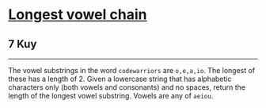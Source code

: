 <h1><a href="https://www.codewars.com/kata/59c5f4e9d751df43cf000035">Longest vowel chain</a></h1>
<h2>7 Kuy</h2>
<hr>
<p>The vowel substrings in the word <code>codewarriors</code> are <code>o,e,a,io</code>. 
The longest of these has a length of 2. Given a lowercase string that has alphabetic characters only 
(both vowels and consonants) and no spaces, return the length of the longest vowel substring. 
Vowels are any of <code>aeiou</code>.</p>